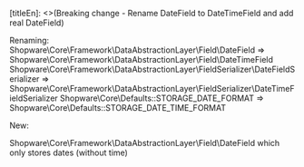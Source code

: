 [titleEn]: <>(Breaking change - Rename DateField to DateTimeField and add real DateField)

Renaming:
Shopware\Core\Framework\DataAbstractionLayer\Field\DateField => Shopware\Core\Framework\DataAbstractionLayer\Field\DateTimeField
Shopware\Core\Framework\DataAbstractionLayer\FieldSerializer\DateFieldSerializer => Shopware\Core\Framework\DataAbstractionLayer\FieldSerializer\DateTimeFieldSerializer 
Shopware\Core\Defaults::STORAGE_DATE_FORMAT => Shopware\Core\Defaults::STORAGE_DATE_TIME_FORMAT

New:

Shopware\Core\Framework\DataAbstractionLayer\Field\DateField which only stores dates (without time)
